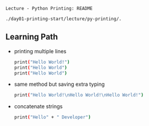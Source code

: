 `Lecture - Python Printing: README`

`./day01-printing-start/lecture/py-printing/.`

## Learning Path

- printing multiple lines
    ```sh
    print("Hello World!")
    print("Hello World")
    print("Hello World")
    ```
- same method but saving extra typing
  ```sh
  print("Hello World!\nHello World!\nHello World!")
  ```
- concatenate strings
  ```sh
  print("Hello" + " Developer")
  ```